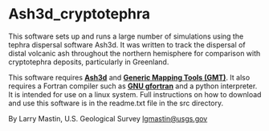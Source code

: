 # Ash3d_cryptotephra
This software sets up and runs a large number of simulations using the tephra dispersal software Ash3d.  It was written to track the dispersal of distal volcanic ash throughout the northern hemisphere for comparison with cryptotephra deposits, particularly in Greenland.  

This software requires **[Ash3d](https://github.com/hshwaiger-usgs/Ash3d)** and **[Generic Mapping Tools (GMT)](https://www.generic-mapping-tools.org/)**.  It also requires a Fortran compiler such as **[GNU gfortran](https://gcc.gnu.org/fortran/)** and a python interpreter.  It is intended for use on a linux system.  Full instructions on how to download and use this software is in the readme.txt file in the src directory.

By Larry Mastin, U.S. Geological Survey <lgmastin@usgs.gov>
